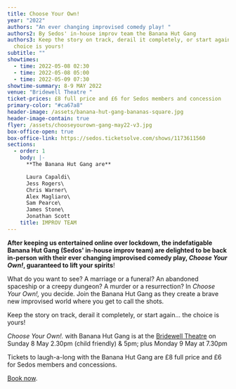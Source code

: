 ```yaml
---
title: Choose Your Own!
year: "2022"
authors: "An ever changing improvised comedy play! "
authors2: By Sedos' in-house improv team the Banana Hut Gang
authors3: Keep the story on track, derail it completely, or start again... the
  choice is yours!
subtitle: ""
showtimes:
  - time: 2022-05-08 02:30
  - time: 2022-05-08 05:00
  - time: 2022-05-09 07:30
showtime-summary: 8-9 MAY 2022
venue: "Bridewell Theatre "
ticket-prices: £8 full price and £6 for Sedos members and concession
primary-color: "#ca67a8"
header-image: /assets/banana-hut-gang-bananas-square.jpg
header-image-contain: true
flyer: /assets/chooseyourown-gang-may22-v3.jpg
box-office-open: true
box-office-link: https://sedos.ticketsolve.com/shows/1173611560
sections:
  - order: 1
    body: |-
      **The Banana Hut Gang are**

      Laura Capaldi\
      Jess Rogers\
      Chris Warner\
      Alex Magliaro\
      Sam Pearce\
      James Stone\
      Jonathan Scott
    title: IMPROV TEAM
---
```

**After keeping us entertained online over lockdown, the indefatigable Banana Hut Gang (Sedos' in-house improv team) are delighted to be back in-person with their ever changing improvised comedy play, *Choose Your Own!*, guaranteed to lift your spirits**!

What do you want to see? A marriage or a funeral? An abandoned spaceship or a creepy dungeon? A murder or a resurrection? In *Choose Your Own!,* you decide. Join the Banana Hut Gang as they create a brave new improvised world where you get to call the shots.

Keep the story on track, derail it completely, or start again... the choice is yours!

*Choose Your Own!.* with Banana Hut Gang is at the [Bridewell Theatre](https://sedos.co.uk/venues/bridewell) on Sunday 8 May 2.30pm (child friendly) & 5pm; plus Monday 9 May at 7.30pm

Tickets to laugh-a-long with the Banana Hut Gang are £8 full price and £6 for Sedos members and concessions.

[Book now](https://sedos.ticketsolve.com).
